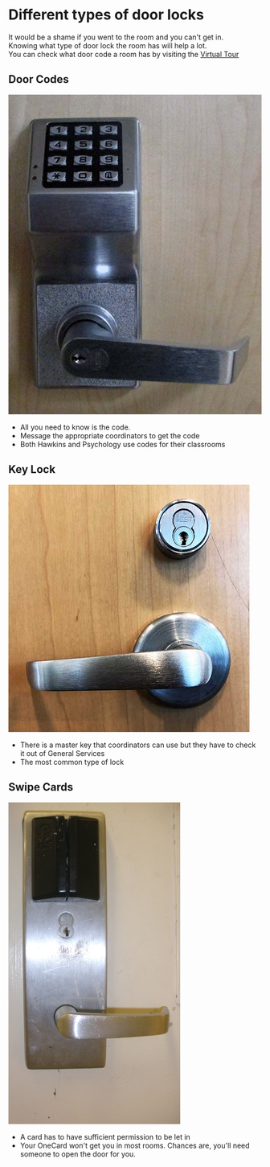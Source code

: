 # Different types of door locks

It would be a shame if you went to the room and you can't get in.  
Knowing what type of door lock the room has will help a lot.  
You can check what door code a room has by visiting the [Virtual Tour](https://webapps.towson.edu/classroomtechnology/virtualtour/)

## Door Codes

![](img/Components/ITEMS_CIPHERELEC_BESTACCESS_DL2700.jpg)

- All you need to know is the code.
- Message the appropriate coordinators to get the code
- Both Hawkins and Psychology use codes for their classrooms

## Key Lock

![](img/Components/ITEMS_KEYLOCK_BESTACCESS_40H.jpg)

- There is a master key that coordinators can use but they have to check it out of General Services
- The most common type of lock

## Swipe Cards

![](img/Components/ITEMS_SWIPECARD_BESTACCESS_BASIS%20V.jpg)

- A card has to have sufficient permission to be let in
- Your OneCard won't get you in most rooms. Chances are, you'll need someone to open the door for you.
